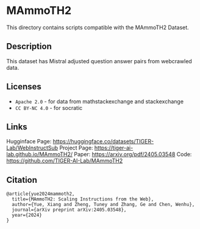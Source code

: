 # MAmmoTH2

This directory contains scripts compatible with the MAmmoTH2 Dataset.

## Description

This dataset has Mistral adjusted question answer pairs from webcrawled data.

## Licenses

- `Apache 2.0` - for data from mathstackexchange and stackexchange
- `CC BY-NC 4.0` - for socratic

## Links

Hugginface Page: https://huggingface.co/datasets/TIGER-Lab/WebInstructSub
Project Page: https://tiger-ai-lab.github.io/MAmmoTH2/
Paper: https://arxiv.org/pdf/2405.03548
Code: https://github.com/TIGER-AI-Lab/MAmmoTH2

## Citation

```
@article{yue2024mammoth2,
  title={MAmmoTH2: Scaling Instructions from the Web},
  author={Yue, Xiang and Zheng, Tuney and Zhang, Ge and Chen, Wenhu},
  journal={arXiv preprint arXiv:2405.03548},
  year={2024}
}
```
